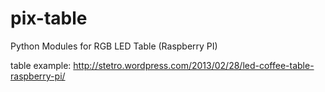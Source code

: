 pix-table
=========

Python Modules for RGB LED Table (Raspberry PI)

table example: http://stetro.wordpress.com/2013/02/28/led-coffee-table-raspberry-pi/
